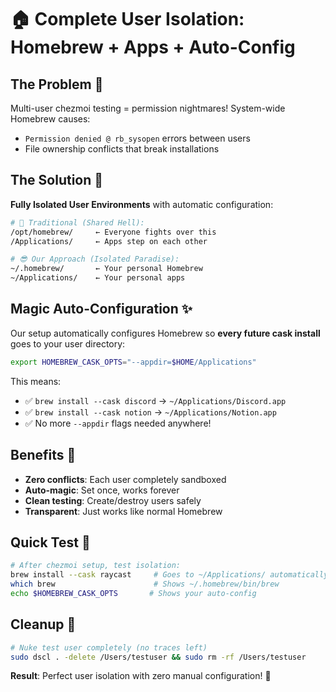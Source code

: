 # 🏠 Complete User Isolation: Homebrew + Apps + Auto-Config

## The Problem 🚫
Multi-user chezmoi testing = permission nightmares! System-wide Homebrew causes:
- `Permission denied @ rb_sysopen` errors between users
- File ownership conflicts that break installations

## The Solution 🎯
**Fully Isolated User Environments** with automatic configuration:

```bash
# 💩 Traditional (Shared Hell):
/opt/homebrew/     ← Everyone fights over this
/Applications/     ← Apps step on each other

# 😎 Our Approach (Isolated Paradise):
~/.homebrew/       ← Your personal Homebrew
~/Applications/    ← Your personal apps
```

## Magic Auto-Configuration ✨
Our setup automatically configures Homebrew so **every future cask install** goes to your user directory:

```bash
export HOMEBREW_CASK_OPTS="--appdir=$HOME/Applications"
```

This means:
- ✅ `brew install --cask discord` → `~/Applications/Discord.app`
- ✅ `brew install --cask notion` → `~/Applications/Notion.app` 
- ✅ No more `--appdir` flags needed anywhere!

## Benefits 🚀
- **Zero conflicts**: Each user completely sandboxed
- **Auto-magic**: Set once, works forever
- **Clean testing**: Create/destroy users safely
- **Transparent**: Just works like normal Homebrew

## Quick Test 🧪
```bash
# After chezmoi setup, test isolation:
brew install --cask raycast     # Goes to ~/Applications/ automatically
which brew                      # Shows ~/.homebrew/bin/brew
echo $HOMEBREW_CASK_OPTS       # Shows your auto-config
```

## Cleanup 🧹
```bash
# Nuke test user completely (no traces left)
sudo dscl . -delete /Users/testuser && sudo rm -rf /Users/testuser
```

**Result**: Perfect user isolation with zero manual configuration! 🎉 